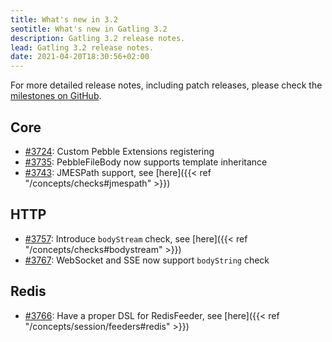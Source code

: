 ```yaml
---
title: What's new in 3.2
seotitle: What's new in Gatling 3.2
description: Gatling 3.2 release notes.
lead: Gatling 3.2 release notes.
date: 2021-04-20T18:30:56+02:00
---
```


For more detailed release notes, including patch releases, please check the [milestones on GitHub](https://github.com/gatling/gatling/milestones?state=closed).

## Core

* [#3724](https://github.com/gatling/gatling/issues/3724): Custom Pebble Extensions registering
* [#3735](https://github.com/gatling/gatling/issues/3735): PebbleFileBody now supports template inheritance
* [#3743](https://github.com/gatling/gatling/issues/3743): JMESPath support, see [here]({{< ref "/concepts/checks#jmespath" >}})

## HTTP

* [#3757](https://github.com/gatling/gatling/issues/3757): Introduce `bodyStream` check, see [here]({{< ref "/concepts/checks#bodystream" >}})
* [#3767](https://github.com/gatling/gatling/issues/3767): WebSocket and SSE now support `bodyString` check

## Redis

* [#3766](https://github.com/gatling/gatling/issues/3766): Have a proper DSL for RedisFeeder, see [here]({{< ref "/concepts/session/feeders#redis" >}})
